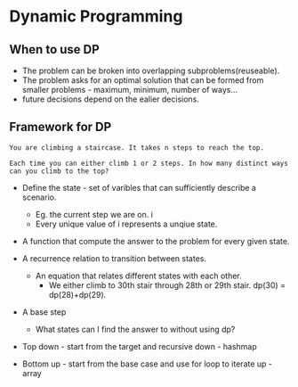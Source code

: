 # Dynamic Programming
## When to use DP
- The problem can be broken into overlapping subproblems(reuseable).
- The problem asks for an optimal solution that can be formed from smaller problems - maximum, minimum, number of ways...
- future decisions depend on the ealier decisions.
## Framework for DP
```
You are climbing a staircase. It takes n steps to reach the top.

Each time you can either climb 1 or 2 steps. In how many distinct ways can you climb to the top?
```
- Define the state - set of varibles that can sufficiently describe a scenario.
    - Eg. the current step we are on. i
    - Every unique value of i represents a unqiue state.
- A function that compute the answer to the problem for every given state.
- A recurrence relation to transition between states.
    - An equation that relates different states with each other.
        - We either climb to 30th stair through 28th or 29th stair. dp(30) = dp(28)+dp(29).
- A base step
    - What states can I find the answer to without using dp?

- Top down - start from the target and recursive down - hashmap
- Bottom up - start from the base case and use for loop to iterate up - array
